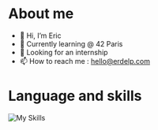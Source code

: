 # About me
- 👋 Hi, I’m Eric
- 🌱 Currently learning @ 42 Paris
- 💞️ Looking for an internship
- 📫 How to reach me : hello@erdelp.com

# Language and skills
![My Skills](https://go-skill-icons.vercel.app/api/icons?i=c,cpp,git,shell)

<!---
erdelp/erdelp is a ✨ special ✨ repository because its `README.md` (this file) appears on your GitHub profile.
You can click the Preview link to take a look at your changes.
--->
